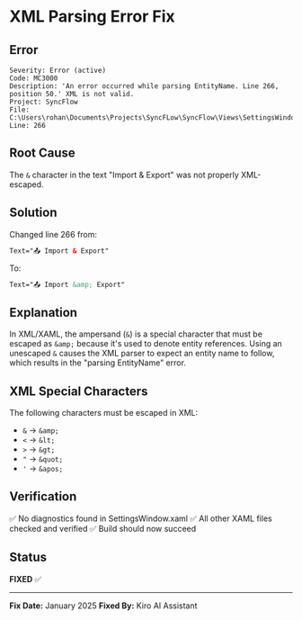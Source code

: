 # XML Parsing Error Fix

## Error
```
Severity: Error (active)
Code: MC3000
Description: 'An error occurred while parsing EntityName. Line 266, position 50.' XML is not valid.
Project: SyncFlow
File: C:\Users\rohan\Documents\Projects\SyncFLow\SyncFlow\Views\SettingsWindow.xaml
Line: 266
```

## Root Cause
The `&` character in the text "Import & Export" was not properly XML-escaped.

## Solution
Changed line 266 from:
```xml
Text="📤 Import & Export"
```

To:
```xml
Text="📤 Import &amp; Export"
```

## Explanation
In XML/XAML, the ampersand (`&`) is a special character that must be escaped as `&amp;` because it's used to denote entity references. Using an unescaped `&` causes the XML parser to expect an entity name to follow, which results in the "parsing EntityName" error.

## XML Special Characters
The following characters must be escaped in XML:
- `&` → `&amp;`
- `<` → `&lt;`
- `>` → `&gt;`
- `"` → `&quot;`
- `'` → `&apos;`

## Verification
✅ No diagnostics found in SettingsWindow.xaml
✅ All other XAML files checked and verified
✅ Build should now succeed

## Status
**FIXED** ✅

---
**Fix Date:** January 2025
**Fixed By:** Kiro AI Assistant
